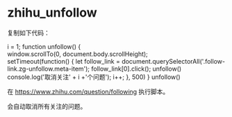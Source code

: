 # zhihu_unfollow

复制如下代码：

i = 1; 
function unfollow() {   
window.scrollTo(0, document.body.scrollHeight);   
setTimeout(function() {
        let follow_link = document.querySelectorAll('.follow-link.zg-unfollow.meta-item');
        follow_link[0].click();
        unfollow()
        console.log('取消关注' + i +'个问题');
        i++;   }, 500)
 } 
unfollow()


在 https://www.zhihu.com/question/following 执行脚本。

会自动取消所有关注的问题。
